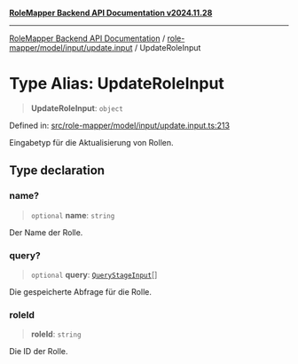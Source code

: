 [**RoleMapper Backend API Documentation v2024.11.28**](../../../../../README.md)

***

[RoleMapper Backend API Documentation](../../../../../modules.md) / [role-mapper/model/input/update.input](../README.md) / UpdateRoleInput

# Type Alias: UpdateRoleInput

> **UpdateRoleInput**: `object`

Defined in: [src/role-mapper/model/input/update.input.ts:213](https://github.com/FlowCraft-AG/RoleMapper/blob/c56690d4fd1bda4e01111a8d104f8e1bd628a5f5/backend/src/role-mapper/model/input/update.input.ts#L213)

Eingabetyp für die Aktualisierung von Rollen.

## Type declaration

### name?

> `optional` **name**: `string`

Der Name der Rolle.

### query?

> `optional` **query**: [`QueryStageInput`](../../query-stage.input/type-aliases/QueryStageInput.md)[]

Die gespeicherte Abfrage für die Rolle.

### roleId

> **roleId**: `string`

Die ID der Rolle.
